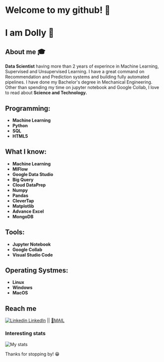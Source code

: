 # Welcome to my github! 👋

# I am Dolly 🚀

## About me :mortar_board:
**Data Scientist** having more than 2 years of experince in Machine Learning, Supervised and Unsupervised Learning. I have a great command on Recommendation and Prediction systems and building fully automated pipelines. I have done my  Bachelor's degree in Mechanical Engineering. Other than spending my time on jupyter notebook and Google Collab, I love to read about **Science and Technology.**

## Programming:
- **Machine Learning**
- **Python**
- **SQL**
- **HTML5**

## What I know:
- **Machine Learning**
- **MlFlow**
- **Google Data Studio**
- **Big Query**
- **Cloud DataPrep**
- **Numpy**
- **Pandas**
- **CleverTap**
- **Matplotlib**
- **Advance Excel**
- **MongoDB**

## Tools:

- **Jupyter Notebook**
- **Google Collab**
- **Visual Studio Code**

## Operating Systmes:

- **Linux**
- **Windows**
- **MacOS**




## Reach me 
[![Linkedin](https://i.stack.imgur.com/gVE0j.png) LinkedIn](https://www.linkedin.com/in/dmoulekhi/) ||
[:email:MAIL](mailto:dollymoulekhi97@gmail.com) 


### Interesting stats

![My stats](https://github-readme-stats.vercel.app/api?username=dollymoulekhi&show_icons=true)

Thanks for stopping by! 😁
